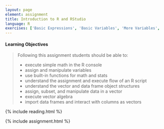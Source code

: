 ```yaml
---
layout: page
element: assignment
title: Introduction to R and RStudio
language: R
exercises: ['Basic Expressions', 'Basic Variables', 'More Variables', 'Built-in Functions', 'Modify the Code 1', 'Code Shuffle', 'Bird Banding', 'Shrub Volume Vectors', 'Shrub Volume Data Frame']
---
```


#### Learning Objectives

> Following this assignment students should be able to:
>
> - execute simple math in the R console
> - assign and manipulate variables
> - use built-in functions for math and stats
> - understand the assignment and execute flow of an R script
> - understand the vector and data frame object structures
> - assign, subset, and manipulate data in a vector
> - execute vector algebra
> - import data frames and interact with columns as vectors

{% include reading.html %}

{% include assignment.html %}
